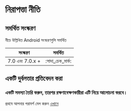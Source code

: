 # নিরাপত্তা নীতি

## সমর্থিত সংস্করণ

নীচে উল্লিখিত Android সংস্করণগুলি সমর্থিত

| সংস্করণ | সমর্থিত |
| ---------- | ------------------ |
| 7.0 এবং 7.0.x + | :সাদা_চেক_মার্ক: |


## একটি দুর্বলতার প্রতিবেদন করা 

### একটি সমস্যা তৈরি করুন, তারপর রক্ষণাবেক্ষণকারীরা এটি নিয়ে আলোচনা করবে।

প্রথমে আপনার পরামর্শ মেল করুন [এখানে](mailto:connectwithspandan@gmail.com)

